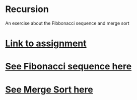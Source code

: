 # Recursion
An exercise about the Fibbonacci sequence and merge sort

# [Link to assignment](https://www.theodinproject.com/lessons/javascript-recursion)

# [See Fibonacci sequence here](https://TYLPHE.github.io/fibbonacci/)
# [See Merge Sort here](https://TYLPHE.github.io/merge-sort/)